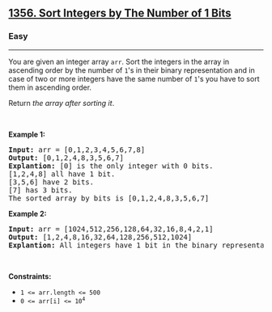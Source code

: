 <h2><a href="https://leetcode.com/problems/sort-integers-by-the-number-of-1-bits/">1356. Sort Integers by The Number of 1 Bits</a></h2><h3>Easy</h3><hr><div><p><font papago-translate="cached" papago-id="16">You are given an integer array </font><code>arr</code><font papago-translate="cached" papago-id="17">. Sort the integers in the array&nbsp;in ascending order by the number of </font><code>1</code><font papago-translate="cached" papago-id="18">'s&nbsp;in their binary representation and in case of two or more integers have the same number of </font><code>1</code><font papago-translate="cached" papago-id="19">'s you have to sort them in ascending order.</font></p>

<p papago-id="20" papago-translate="cached">Return <em papago-id="20-1">the array after sorting it</em>.</p>

<p>&nbsp;</p>
<p><strong papago-id="21" papago-translate="translated">Example 1:</strong></p>

<pre papago-id="22" papago-translate="cached"><strong papago-id="22-0">Input:</strong> arr = [0,1,2,3,4,5,6,7,8]
<strong papago-id="22-2">Output:</strong> [0,1,2,4,8,3,5,6,7]
<strong papago-id="22-4">Explantion:</strong> [0] is the only integer with 0 bits.
[1,2,4,8] all have 1 bit.
[3,5,6] have 2 bits.
[7] has 3 bits.
The sorted array by bits is [0,1,2,4,8,3,5,6,7]
</pre>

<p><strong papago-id="23" papago-translate="translated">Example 2:</strong></p>

<pre papago-id="24" papago-translate="cached"><strong papago-id="24-0">Input:</strong> arr = [1024,512,256,128,64,32,16,8,4,2,1]
<strong papago-id="24-2">Output:</strong> [1,2,4,8,16,32,64,128,256,512,1024]
<strong papago-id="24-4">Explantion:</strong> All integers have 1 bit in the binary representation, you should just sort them in ascending order.
</pre>

<p>&nbsp;</p>
<p><strong papago-id="25" papago-translate="translated">Constraints:</strong></p>

<ul>
	<li><code>1 &lt;= arr.length &lt;= 500</code></li>
	<li><code>0 &lt;= arr[i] &lt;= 10<sup>4</sup></code></li>
</ul>
</div>